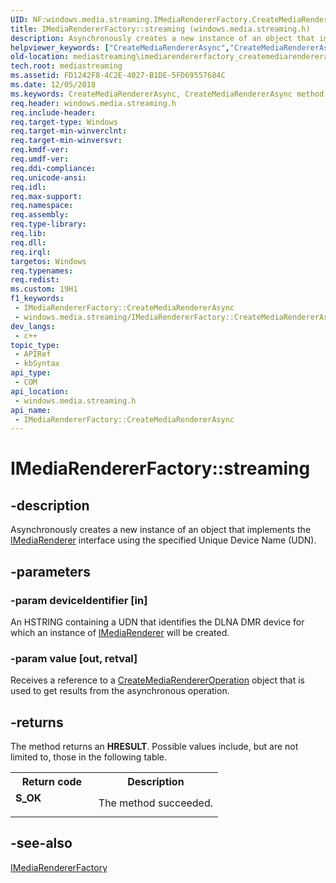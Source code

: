 ```yaml
---
UID: NF:windows.media.streaming.IMediaRendererFactory.CreateMediaRendererAsync
title: IMediaRendererFactory::streaming (windows.media.streaming.h)
description: Asynchronously creates a new instance of an object that implements the IMediaRenderer interface using the specified Unique Device Name (UDN).
helpviewer_keywords: ["CreateMediaRendererAsync","CreateMediaRendererAsync method [Media Streaming API]","CreateMediaRendererAsync method [Media Streaming API]","IMediaRendererFactory interface","IMediaRendererFactory interface [Media Streaming API]","CreateMediaRendererAsync method","IMediaRendererFactory.CreateMediaRendererAsync","IMediaRendererFactory.streaming","IMediaRendererFactory::CreateMediaRendererAsync","IMediaRendererFactory::streaming","mediastreaming.imediarendererfactory_createmediarendererasync","windows/IMediaRendererFactory::CreateMediaRendererAsync"]
old-location: mediastreaming\imediarendererfactory_createmediarendererasync.htm
tech.root: mediastreaming
ms.assetid: FD1242F8-4C2E-4027-B1DE-5FD69557684C
ms.date: 12/05/2018
ms.keywords: CreateMediaRendererAsync, CreateMediaRendererAsync method [Media Streaming API], CreateMediaRendererAsync method [Media Streaming API],IMediaRendererFactory interface, IMediaRendererFactory interface [Media Streaming API],CreateMediaRendererAsync method, IMediaRendererFactory.CreateMediaRendererAsync, IMediaRendererFactory.streaming, IMediaRendererFactory::CreateMediaRendererAsync, IMediaRendererFactory::streaming, mediastreaming.imediarendererfactory_createmediarendererasync, windows/IMediaRendererFactory::CreateMediaRendererAsync
req.header: windows.media.streaming.h
req.include-header: 
req.target-type: Windows
req.target-min-winverclnt: 
req.target-min-winversvr: 
req.kmdf-ver: 
req.umdf-ver: 
req.ddi-compliance: 
req.unicode-ansi: 
req.idl: 
req.max-support: 
req.namespace: 
req.assembly: 
req.type-library: 
req.lib: 
req.dll: 
req.irql: 
targetos: Windows
req.typenames: 
req.redist: 
ms.custom: 19H1
f1_keywords:
 - IMediaRendererFactory::CreateMediaRendererAsync
 - windows.media.streaming/IMediaRendererFactory::CreateMediaRendererAsync
dev_langs:
 - c++
topic_type:
 - APIRef
 - kbSyntax
api_type:
 - COM
api_location:
 - windows.media.streaming.h
api_name:
 - IMediaRendererFactory::CreateMediaRendererAsync
---
```


# IMediaRendererFactory::streaming


## -description

Asynchronously creates a new instance of an object that implements the <a href="/windows/desktop/mediastreaming/imediarenderer">IMediaRenderer</a> interface using the specified Unique Device Name (UDN).

## -parameters

### -param deviceIdentifier [in]

An HSTRING containing a UDN that identifies the DLNA DMR device for which an instance of <a href="/windows/desktop/mediastreaming/imediarenderer">IMediaRenderer</a> will be created.

### -param value [out, retval]

Receives a reference to a <a href="/windows/desktop/mediastreaming/createmediarendereroperation">CreateMediaRendererOperation</a> object that is used to get results from the asynchronous operation.

## -returns

The method returns an <b>HRESULT</b>. Possible values include, but are not limited to, those in the following table.

<table>
<tr>
<th>Return code</th>
<th>Description</th>
</tr>
<tr>
<td width="40%">
<dl>
<dt><b>S_OK</b></dt>
</dl>
</td>
<td width="60%">
The method succeeded.

</td>
</tr>
</table>

## -see-also

<a href="/previous-versions/windows/desktop/legacy/hh828924(v=vs.85)">IMediaRendererFactory</a>

